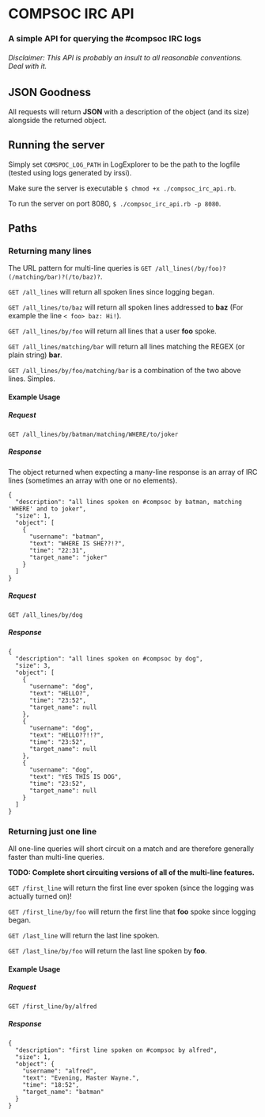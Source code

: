 # COMPSOC IRC API
### A simple API for querying the #compsoc IRC logs
###### Disclaimer: This API is probably an insult to all reasonable conventions. Deal with it.

## JSON Goodness
All requests will return __JSON__ with a description of the object (and its size) alongside the returned object.

## Running the server
Simply set `COMSPOC_LOG_PATH` in LogExplorer to be the path to the logfile (tested using logs generated by irssi).

Make sure the server is executable `$ chmod +x ./compsoc_irc_api.rb`.

To run the server on port 8080, `$ ./compsoc_irc_api.rb -p 8080`.

## Paths
### Returning many lines

The URL pattern for multi-line queries is `GET /all_lines(/by/foo)?(/matching/bar)?(/to/baz)?`.

`GET /all_lines` will return all spoken lines since logging began.

`GET /all_lines/to/baz` will return all spoken lines addressed to __baz__ (For example the line `< foo> baz: Hi!`).

`GET /all_lines/by/foo` will return all lines that a user __foo__ spoke.

`GET /all_lines/matching/bar` will return all lines matching the REGEX (or plain string) __bar__.

`GET /all_lines/by/foo/matching/bar` is a combination of the two above lines. Simples.

#### Example Usage
##### Request
    GET /all_lines/by/batman/matching/WHERE/to/joker
##### Response
The object returned when expecting a many-line response is an array of IRC lines (sometimes an array with one or no elements).

    {
      "description": "all lines spoken on #compsoc by batman, matching 'WHERE' and to joker",
      "size": 1,
      "object": [
        {
          "username": "batman",
          "text": "WHERE IS SHE??!?",
          "time": "22:31",
          "target_name": "joker"
        }
      ]
    }    

##### Request
    GET /all_lines/by/dog
##### Response
    {
      "description": "all lines spoken on #compsoc by dog",
      "size": 3,
      "object": [
        {
          "username": "dog",
          "text": "HELLO?",
          "time": "23:52",
          "target_name": null
        },
        {
          "username": "dog",
          "text": "HELLO??!!?",
          "time": "23:52",
          "target_name": null
        },
        {
          "username": "dog",
          "text": "YES THIS IS DOG",
          "time": "23:52",
          "target_name": null
        }
      ]
    }
### Returning just one line
All one-line queries will short circuit on a match and are therefore generally faster than multi-line queries.

__TODO: Complete short circuiting versions of all of the multi-line features.__

`GET /first_line` will return the first line ever spoken (since the logging was actually turned on)!

`GET /first_line/by/foo` will return the first line that __foo__ spoke since logging began.

`GET /last_line` will return the last line spoken.

`GET /last_line/by/foo` will return the last line spoken by __foo__.

#### Example Usage
##### Request
    GET /first_line/by/alfred
##### Response    
    {
      "description": "first line spoken on #compsoc by alfred",
      "size": 1,
      "object": {
        "username": "alfred",
        "text": "Evening, Master Wayne.",
        "time": "18:52",
        "target_name": "batman"
      }
    }
